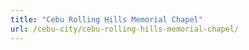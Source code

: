 ```yaml
---
title: "Cebu Rolling Hills Memorial Chapel"
url: /cebu-city/cebu-rolling-hills-memorial-chapel/
---
```

